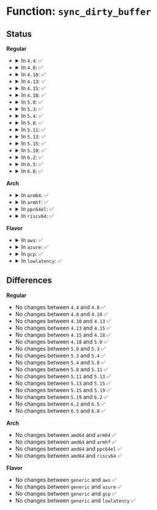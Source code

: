 # Function: <code>sync_dirty_buffer</code>

## Status
<b>Regular</b>
<ul>
<li>
<details>
<summary>In <code>4.4</code>: ✅</summary>

```c
int sync_dirty_buffer(struct buffer_head *bh);
```

**Collision:** Unique Global

**Inline:** No

**Transformation:** False

**Instances:**

```
In fs/buffer.c (ffffffff81246920)
Location: fs/buffer.c:3153
Inline: False
Direct callers:
  - fs/ext4/inode.c:ext4_write_inode
  - fs/ext4/ext4_jbd2.c:__ext4_handle_dirty_metadata
  - fs/fat/dir.c:__fat_remove_entries
  - fs/fat/dir.c:fat_remove_entries
  - fs/fat/dir.c:fat_add_entries
  - fs/fat/fatent.c:fat_mirror_bhs
  - fs/fat/inode.c:__fat_write_inode
  - fs/fat/inode.c:fat_set_state
  - fs/fat/namei_vfat.c:vfat_rename
  - fs/fat/namei_vfat.c:vfat_rename
```
**Symbols:**

```
ffffffff81246920-ffffffff81246935: sync_dirty_buffer (STB_GLOBAL)
```
</details>
</li>
<li>
<details>
<summary>In <code>4.8</code>: ✅</summary>

```c
int sync_dirty_buffer(struct buffer_head *bh);
```

**Collision:** Unique Global

**Inline:** No

**Transformation:** False

**Instances:**

```
In fs/buffer.c (ffffffff8126f880)
Location: fs/buffer.c:3212
Inline: False
Direct callers:
  - fs/ext4/inode.c:ext4_write_inode
  - fs/ext4/ext4_jbd2.c:__ext4_handle_dirty_metadata
  - fs/fat/dir.c:fat_add_entries
  - fs/fat/dir.c:fat_remove_entries
  - fs/fat/dir.c:__fat_remove_entries
  - fs/fat/fatent.c:fat_mirror_bhs
  - fs/fat/inode.c:__fat_write_inode
  - fs/fat/inode.c:fat_set_state
  - fs/fat/namei_vfat.c:vfat_rename
  - fs/fat/namei_vfat.c:vfat_rename
```
**Symbols:**

```
ffffffff8126f880-ffffffff8126f895: sync_dirty_buffer (STB_GLOBAL)
```
</details>
</li>
<li>
<details>
<summary>In <code>4.10</code>: ✅</summary>

```c
int sync_dirty_buffer(struct buffer_head *bh);
```

**Collision:** Unique Global

**Inline:** No

**Transformation:** False

**Instances:**

```
In fs/buffer.c (ffffffff81282a80)
Location: fs/buffer.c:3253
Inline: False
Direct callers:
  - fs/ext4/inode.c:ext4_write_inode
  - fs/ext4/ext4_jbd2.c:__ext4_handle_dirty_metadata
  - fs/fat/dir.c:fat_add_entries
  - fs/fat/dir.c:fat_remove_entries
  - fs/fat/dir.c:__fat_remove_entries
  - fs/fat/fatent.c:fat_mirror_bhs
  - fs/fat/inode.c:__fat_write_inode
  - fs/fat/inode.c:fat_set_state
  - fs/fat/namei_vfat.c:vfat_rename
  - fs/fat/namei_vfat.c:vfat_rename
```
**Symbols:**

```
ffffffff81282a80-ffffffff81282a95: sync_dirty_buffer (STB_GLOBAL)
```
</details>
</li>
<li>
<details>
<summary>In <code>4.13</code>: ✅</summary>

```c
int sync_dirty_buffer(struct buffer_head *bh);
```

**Collision:** Unique Global

**Inline:** No

**Transformation:** False

**Instances:**

```
In fs/buffer.c (ffffffff81290170)
Location: fs/buffer.c:3240
Inline: False
Direct callers:
  - fs/ext4/ext4_jbd2.c:__ext4_handle_dirty_metadata
  - fs/ext4/inode.c:ext4_write_inode
  - fs/fat/dir.c:fat_add_entries
  - fs/fat/dir.c:fat_remove_entries
  - fs/fat/dir.c:__fat_remove_entries
  - fs/fat/fatent.c:fat_mirror_bhs
  - fs/fat/inode.c:__fat_write_inode
  - fs/fat/inode.c:fat_set_state
  - fs/fat/namei_vfat.c:vfat_rename
  - fs/fat/namei_vfat.c:vfat_rename
```
**Symbols:**

```
ffffffff81290170-ffffffff81290185: sync_dirty_buffer (STB_GLOBAL)
```
</details>
</li>
<li>
<details>
<summary>In <code>4.15</code>: ✅</summary>

```c
int sync_dirty_buffer(struct buffer_head *bh);
```

**Collision:** Unique Global

**Inline:** No

**Transformation:** False

**Instances:**

```
In fs/buffer.c (ffffffff812b2e80)
Location: fs/buffer.c:3208
Inline: False
Direct callers:
  - fs/ext4/ext4_jbd2.c:__ext4_handle_dirty_metadata
  - fs/ext4/inode.c:ext4_write_inode
  - fs/fat/dir.c:fat_add_entries
  - fs/fat/dir.c:fat_remove_entries
  - fs/fat/dir.c:__fat_remove_entries
  - fs/fat/fatent.c:fat_mirror_bhs
  - fs/fat/inode.c:__fat_write_inode
  - fs/fat/inode.c:fat_set_state
  - fs/fat/namei_vfat.c:vfat_rename
  - fs/fat/namei_vfat.c:vfat_rename
```
**Symbols:**

```
ffffffff812b2e80-ffffffff812b2e95: sync_dirty_buffer (STB_GLOBAL)
```
</details>
</li>
<li>
<details>
<summary>In <code>4.18</code>: ✅</summary>

```c
int sync_dirty_buffer(struct buffer_head *bh);
```

**Collision:** Unique Global

**Inline:** No

**Transformation:** False

**Instances:**

```
In fs/buffer.c (ffffffff812dad70)
Location: fs/buffer.c:3179
Inline: False
Direct callers:
  - fs/ext4/ext4_jbd2.c:__ext4_handle_dirty_metadata
  - fs/ext4/inode.c:ext4_write_inode
  - fs/fat/dir.c:fat_add_entries
  - fs/fat/dir.c:fat_remove_entries
  - fs/fat/dir.c:__fat_remove_entries
  - fs/fat/fatent.c:fat_mirror_bhs
  - fs/fat/inode.c:__fat_write_inode
  - fs/fat/inode.c:fat_set_state
  - fs/fat/namei_vfat.c:vfat_rename
  - fs/fat/namei_vfat.c:vfat_rename
```
**Symbols:**

```
ffffffff812dad70-ffffffff812dad85: sync_dirty_buffer (STB_GLOBAL)
```
</details>
</li>
<li>
<details>
<summary>In <code>5.0</code>: ✅</summary>

```c
int sync_dirty_buffer(struct buffer_head *bh);
```

**Collision:** Unique Global

**Inline:** No

**Transformation:** False

**Instances:**

```
In fs/buffer.c (ffffffff812f0250)
Location: fs/buffer.c:3191
Inline: False
Direct callers:
  - fs/ext4/ext4_jbd2.c:__ext4_handle_dirty_metadata
  - fs/ext4/inode.c:ext4_write_inode
  - fs/fat/dir.c:fat_add_entries
  - fs/fat/dir.c:fat_remove_entries
  - fs/fat/dir.c:__fat_remove_entries
  - fs/fat/fatent.c:fat_mirror_bhs
  - fs/fat/inode.c:__fat_write_inode
  - fs/fat/inode.c:fat_set_state
  - fs/fat/namei_vfat.c:vfat_rename
  - fs/fat/namei_vfat.c:vfat_rename
```
**Symbols:**

```
ffffffff812f0250-ffffffff812f0265: sync_dirty_buffer (STB_GLOBAL)
```
</details>
</li>
<li>
<details>
<summary>In <code>5.3</code>: ✅</summary>

```c
int sync_dirty_buffer(struct buffer_head *bh);
```

**Collision:** Unique Global

**Inline:** No

**Transformation:** False

**Instances:**

```
In fs/buffer.c (ffffffff81311b20)
Location: fs/buffer.c:3198
Inline: False
Direct callers:
  - fs/ext4/ext4_jbd2.c:__ext4_handle_dirty_metadata
  - fs/ext4/inode.c:ext4_write_inode
  - fs/fat/dir.c:fat_add_entries
  - fs/fat/dir.c:fat_remove_entries
  - fs/fat/dir.c:__fat_remove_entries
  - fs/fat/fatent.c:fat_mirror_bhs
  - fs/fat/inode.c:__fat_write_inode
  - fs/fat/inode.c:fat_set_state
  - fs/fat/namei_vfat.c:vfat_rename
  - fs/fat/namei_vfat.c:vfat_rename
```
**Symbols:**

```
ffffffff81311b20-ffffffff81311b35: sync_dirty_buffer (STB_GLOBAL)
```
</details>
</li>
<li>
<details>
<summary>In <code>5.4</code>: ✅</summary>

```c
int sync_dirty_buffer(struct buffer_head *bh);
```

**Collision:** Unique Global

**Inline:** No

**Transformation:** False

**Instances:**

```
In fs/buffer.c (ffffffff81324b40)
Location: fs/buffer.c:3175
Inline: False
Direct callers:
  - fs/ext4/ext4_jbd2.c:__ext4_handle_dirty_metadata
  - fs/ext4/inode.c:ext4_write_inode
  - fs/fat/dir.c:fat_add_entries
  - fs/fat/dir.c:fat_remove_entries
  - fs/fat/dir.c:__fat_remove_entries
  - fs/fat/fatent.c:fat_mirror_bhs
  - fs/fat/inode.c:__fat_write_inode
  - fs/fat/inode.c:fat_set_state
  - fs/fat/namei_vfat.c:vfat_rename
  - fs/fat/namei_vfat.c:vfat_rename
```
**Symbols:**

```
ffffffff81324b40-ffffffff81324b55: sync_dirty_buffer (STB_GLOBAL)
```
</details>
</li>
<li>
<details>
<summary>In <code>5.8</code>: ✅</summary>

```c
int sync_dirty_buffer(struct buffer_head *bh);
```

**Collision:** Unique Global

**Inline:** No

**Transformation:** False

**Instances:**

```
In fs/buffer.c (ffffffff8135d950)
Location: fs/buffer.c:3185
Inline: False
Direct callers:
  - fs/ext4/ext4_jbd2.c:__ext4_handle_dirty_metadata
  - fs/ext4/inode.c:ext4_write_inode
  - fs/fat/dir.c:fat_add_entries
  - fs/fat/dir.c:fat_remove_entries
  - fs/fat/dir.c:__fat_remove_entries
  - fs/fat/fatent.c:fat_mirror_bhs
  - fs/fat/inode.c:__fat_write_inode
  - fs/fat/inode.c:fat_set_state
  - fs/fat/namei_vfat.c:vfat_rename
  - fs/fat/namei_vfat.c:vfat_rename
```
**Symbols:**

```
ffffffff8135d950-ffffffff8135d965: sync_dirty_buffer (STB_GLOBAL)
```
</details>
</li>
<li>
<details>
<summary>In <code>5.11</code>: ✅</summary>

```c
int sync_dirty_buffer(struct buffer_head *bh);
```

**Collision:** Unique Global

**Inline:** No

**Transformation:** False

**Instances:**

```
In fs/buffer.c (ffffffff8136b540)
Location: fs/buffer.c:3166
Inline: False
Direct callers:
  - fs/ext4/ext4_jbd2.c:__ext4_handle_dirty_metadata
  - fs/ext4/ialloc.c:ext4_mark_inode_used
  - fs/ext4/ialloc.c:ext4_mark_inode_used
  - fs/ext4/ialloc.c:ext4_mark_inode_used
  - fs/ext4/inode.c:ext4_write_inode
  - fs/ext4/mballoc.c:ext4_mb_mark_bb
  - fs/ext4/mballoc.c:ext4_mb_mark_bb
  - fs/ext4/fast_commit.c:ext4_fc_replay_inode
  - fs/ext4/fast_commit.c:ext4_fc_replay_inode
  - fs/fat/dir.c:fat_add_entries
  - fs/fat/dir.c:fat_remove_entries
  - fs/fat/dir.c:__fat_remove_entries
  - fs/fat/fatent.c:fat_mirror_bhs
  - fs/fat/inode.c:__fat_write_inode
  - fs/fat/inode.c:fat_set_state
  - fs/fat/namei_vfat.c:vfat_rename
  - fs/fat/namei_vfat.c:vfat_rename
```
**Symbols:**

```
ffffffff8136b540-ffffffff8136b555: sync_dirty_buffer (STB_GLOBAL)
```
</details>
</li>
<li>
<details>
<summary>In <code>5.13</code>: ✅</summary>

```c
int sync_dirty_buffer(struct buffer_head *bh);
```

**Collision:** Unique Global

**Inline:** No

**Transformation:** False

**Instances:**

```
In fs/buffer.c (ffffffff81371de0)
Location: fs/buffer.c:3187
Inline: False
Direct callers:
  - fs/ext4/ext4_jbd2.c:__ext4_handle_dirty_metadata
  - fs/ext4/ialloc.c:ext4_mark_inode_used
  - fs/ext4/ialloc.c:ext4_mark_inode_used
  - fs/ext4/ialloc.c:ext4_mark_inode_used
  - fs/ext4/inode.c:ext4_write_inode
  - fs/ext4/mballoc.c:ext4_mb_mark_bb
  - fs/ext4/mballoc.c:ext4_mb_mark_bb
  - fs/ext4/fast_commit.c:ext4_fc_replay_inode
  - fs/ext4/fast_commit.c:ext4_fc_replay_inode
  - fs/fat/dir.c:fat_add_entries
  - fs/fat/dir.c:fat_remove_entries
  - fs/fat/dir.c:__fat_remove_entries
  - fs/fat/fatent.c:fat_mirror_bhs
  - fs/fat/inode.c:__fat_write_inode
  - fs/fat/inode.c:fat_set_state
  - fs/fat/namei_vfat.c:vfat_rename
  - fs/fat/namei_vfat.c:vfat_rename
```
**Symbols:**

```
ffffffff81371de0-ffffffff81371df5: sync_dirty_buffer (STB_GLOBAL)
```
</details>
</li>
<li>
<details>
<summary>In <code>5.15</code>: ✅</summary>

```c
int sync_dirty_buffer(struct buffer_head *bh);
```

**Collision:** Unique Global

**Inline:** No

**Transformation:** False

**Instances:**

```
In fs/buffer.c (ffffffff813c0e00)
Location: fs/buffer.c:3166
Inline: False
Direct callers:
  - fs/ext4/ext4_jbd2.c:__ext4_handle_dirty_metadata
  - fs/ext4/ialloc.c:ext4_mark_inode_used
  - fs/ext4/ialloc.c:ext4_mark_inode_used
  - fs/ext4/ialloc.c:ext4_mark_inode_used
  - fs/ext4/inode.c:ext4_write_inode
  - fs/ext4/mballoc.c:ext4_mb_mark_bb
  - fs/ext4/mballoc.c:ext4_mb_mark_bb
  - fs/ext4/fast_commit.c:ext4_fc_replay_inode
  - fs/ext4/fast_commit.c:ext4_fc_replay_inode
  - fs/fat/dir.c:fat_add_entries
  - fs/fat/dir.c:fat_remove_entries
  - fs/fat/dir.c:__fat_remove_entries
  - fs/fat/fatent.c:fat_mirror_bhs
  - fs/fat/inode.c:__fat_write_inode
  - fs/fat/inode.c:fat_set_state
  - fs/fat/namei_vfat.c:vfat_rename
  - fs/fat/namei_vfat.c:vfat_rename
```
**Symbols:**

```
ffffffff813c0e00-ffffffff813c0e15: sync_dirty_buffer (STB_GLOBAL)
```
</details>
</li>
<li>
<details>
<summary>In <code>5.19</code>: ✅</summary>

```c
int sync_dirty_buffer(struct buffer_head *bh);
```

**Collision:** Unique Global

**Inline:** No

**Transformation:** False

**Instances:**

```
In fs/buffer.c (ffffffff81447aa0)
Location: fs/buffer.c:3151
Inline: False
Direct callers:
  - fs/ext4/ext4_jbd2.c:__ext4_handle_dirty_metadata
  - fs/ext4/ialloc.c:ext4_mark_inode_used
  - fs/ext4/ialloc.c:ext4_mark_inode_used
  - fs/ext4/ialloc.c:ext4_mark_inode_used
  - fs/ext4/inode.c:ext4_write_inode
  - fs/ext4/ioctl.c:ext4_update_backup_sb
  - fs/ext4/ioctl.c:ext4_update_backup_sb
  - fs/ext4/ioctl.c:ext4_update_primary_sb
  - fs/ext4/mballoc.c:ext4_mb_mark_bb
  - fs/ext4/mballoc.c:ext4_mb_mark_bb
  - fs/ext4/fast_commit.c:ext4_fc_replay_inode
  - fs/ext4/fast_commit.c:ext4_fc_replay_inode
  - fs/fat/dir.c:fat_add_entries
  - fs/fat/dir.c:fat_remove_entries
  - fs/fat/dir.c:__fat_remove_entries
  - fs/fat/fatent.c:fat_mirror_bhs
  - fs/fat/inode.c:__fat_write_inode
  - fs/fat/inode.c:fat_set_state
  - fs/fat/namei_vfat.c:vfat_rename
  - fs/fat/namei_vfat.c:vfat_rename
```
**Symbols:**

```
ffffffff81447aa0-ffffffff81447abd: sync_dirty_buffer (STB_GLOBAL)
```
</details>
</li>
<li>
<details>
<summary>In <code>6.2</code>: ✅</summary>

```c
int sync_dirty_buffer(struct buffer_head *bh);
```

**Collision:** Unique Global

**Inline:** No

**Transformation:** False

**Instances:**

```
In fs/buffer.c (ffffffff814d65f0)
Location: fs/buffer.c:2756
Inline: False
Direct callers:
  - fs/ext4/ext4_jbd2.c:__ext4_handle_dirty_metadata
  - fs/ext4/ialloc.c:ext4_mark_inode_used
  - fs/ext4/ialloc.c:ext4_mark_inode_used
  - fs/ext4/ialloc.c:ext4_mark_inode_used
  - fs/ext4/inode.c:ext4_write_inode
  - fs/ext4/ioctl.c:ext4_update_backup_sb
  - fs/ext4/ioctl.c:ext4_update_primary_sb
  - fs/ext4/mballoc.c:ext4_mb_mark_bb
  - fs/ext4/mballoc.c:ext4_mb_mark_bb
  - fs/ext4/fast_commit.c:ext4_fc_replay_inode
  - fs/ext4/fast_commit.c:ext4_fc_replay_inode
  - fs/fat/dir.c:fat_add_entries
  - fs/fat/dir.c:fat_remove_entries
  - fs/fat/dir.c:__fat_remove_entries
  - fs/fat/fatent.c:fat_mirror_bhs
  - fs/fat/inode.c:__fat_write_inode
  - fs/fat/inode.c:fat_set_state
  - fs/fat/namei_vfat.c:vfat_rename_exchange
  - fs/fat/namei_vfat.c:vfat_rename_exchange
  - fs/fat/namei_vfat.c:vfat_rename_exchange
  - fs/fat/namei_vfat.c:vfat_rename_exchange
  - fs/fat/namei_vfat.c:vfat_rename
  - fs/fat/namei_vfat.c:vfat_rename
```
**Symbols:**

```
ffffffff814d65f0-ffffffff814d660d: sync_dirty_buffer (STB_GLOBAL)
```
</details>
</li>
<li>
<details>
<summary>In <code>6.5</code>: ✅</summary>

```c
int sync_dirty_buffer(struct buffer_head *bh);
```

**Collision:** Unique Global

**Inline:** No

**Transformation:** False

**Instances:**

```
In fs/buffer.c (ffffffff8150cb60)
Location: fs/buffer.c:2894
Inline: False
Direct callers:
  - fs/ext4/ext4_jbd2.c:__ext4_handle_dirty_metadata
  - fs/ext4/ialloc.c:ext4_mark_inode_used
  - fs/ext4/ialloc.c:ext4_mark_inode_used
  - fs/ext4/ialloc.c:ext4_mark_inode_used
  - fs/ext4/inode.c:ext4_write_inode
  - fs/ext4/ioctl.c:ext4_update_backup_sb
  - fs/ext4/ioctl.c:ext4_update_primary_sb
  - fs/ext4/mballoc.c:ext4_mb_mark_bb
  - fs/ext4/mballoc.c:ext4_mb_mark_bb
  - fs/ext4/fast_commit.c:ext4_fc_replay_inode
  - fs/ext4/fast_commit.c:ext4_fc_replay_inode
  - fs/fat/dir.c:fat_add_entries
  - fs/fat/dir.c:fat_remove_entries
  - fs/fat/dir.c:__fat_remove_entries
  - fs/fat/fatent.c:fat_mirror_bhs
  - fs/fat/inode.c:__fat_write_inode
  - fs/fat/inode.c:fat_set_state
  - fs/fat/namei_vfat.c:vfat_rename_exchange
  - fs/fat/namei_vfat.c:vfat_rename_exchange
  - fs/fat/namei_vfat.c:vfat_rename_exchange
  - fs/fat/namei_vfat.c:vfat_rename_exchange
  - fs/fat/namei_vfat.c:vfat_rename
  - fs/fat/namei_vfat.c:vfat_rename
```
**Symbols:**

```
ffffffff8150cb60-ffffffff8150cb7d: sync_dirty_buffer (STB_GLOBAL)
```
</details>
</li>
<li>
<details>
<summary>In <code>6.8</code>: ✅</summary>

```c
int sync_dirty_buffer(struct buffer_head *bh);
```

**Collision:** Unique Global

**Inline:** No

**Transformation:** False

**Instances:**

```
In fs/buffer.c (ffffffff815417d0)
Location: fs/buffer.c:2854
Inline: False
Direct callers:
  - fs/ext4/ext4_jbd2.c:__ext4_handle_dirty_metadata
  - fs/ext4/ialloc.c:ext4_mark_inode_used
  - fs/ext4/ialloc.c:ext4_mark_inode_used
  - fs/ext4/ialloc.c:ext4_mark_inode_used
  - fs/ext4/inode.c:ext4_write_inode
  - fs/ext4/ioctl.c:ext4_update_backup_sb
  - fs/ext4/ioctl.c:ext4_update_primary_sb
  - fs/ext4/mballoc.c:ext4_mb_mark_context
  - fs/ext4/mballoc.c:ext4_mb_mark_context
  - fs/ext4/fast_commit.c:ext4_fc_replay_inode
  - fs/ext4/fast_commit.c:ext4_fc_replay_inode
  - fs/fat/dir.c:fat_add_entries
  - fs/fat/dir.c:fat_remove_entries
  - fs/fat/dir.c:__fat_remove_entries
  - fs/fat/fatent.c:fat_mirror_bhs
  - fs/fat/inode.c:__fat_write_inode
  - fs/fat/inode.c:fat_set_state
  - fs/fat/namei_vfat.c:vfat_rename_exchange
  - fs/fat/namei_vfat.c:vfat_rename_exchange
  - fs/fat/namei_vfat.c:vfat_rename_exchange
  - fs/fat/namei_vfat.c:vfat_rename_exchange
  - fs/fat/namei_vfat.c:vfat_rename
  - fs/fat/namei_vfat.c:vfat_rename
```
**Symbols:**

```
ffffffff815417d0-ffffffff815417ed: sync_dirty_buffer (STB_GLOBAL)
```
</details>
</li>
</ul>
<b>Arch</b>
<ul>
<li>
<details>
<summary>In <code>arm64</code>: ✅</summary>

```c
int sync_dirty_buffer(struct buffer_head *bh);
```

**Collision:** Unique Global

**Inline:** No

**Transformation:** False

**Instances:**

```
In fs/buffer.c (ffff8000103de158)
Location: fs/buffer.c:3175
Inline: False
Direct callers:
  - fs/ext4/ext4_jbd2.c:__ext4_handle_dirty_metadata
  - fs/ext4/inode.c:ext4_write_inode
  - fs/fat/dir.c:fat_add_entries
  - fs/fat/dir.c:fat_remove_entries
  - fs/fat/dir.c:__fat_remove_entries
  - fs/fat/fatent.c:fat_mirror_bhs
  - fs/fat/inode.c:__fat_write_inode
  - fs/fat/inode.c:fat_set_state
  - fs/fat/namei_vfat.c:vfat_rename
  - fs/fat/namei_vfat.c:vfat_rename
```
**Symbols:**

```
ffff8000103de158-ffff8000103de188: sync_dirty_buffer (STB_GLOBAL)
```
</details>
</li>
<li>
<details>
<summary>In <code>armhf</code>: ✅</summary>

```c
int sync_dirty_buffer(struct buffer_head *bh);
```

**Collision:** Unique Global

**Inline:** No

**Transformation:** False

**Instances:**

```
In fs/buffer.c (c05b74dc)
Location: fs/buffer.c:3175
Inline: False
Direct callers:
  - fs/ext4/ext4_jbd2.c:__ext4_handle_dirty_metadata
  - fs/ext4/inode.c:ext4_write_inode
  - fs/fat/dir.c:fat_add_entries
  - fs/fat/dir.c:fat_remove_entries
  - fs/fat/dir.c:__fat_remove_entries
  - fs/fat/fatent.c:fat_mirror_bhs
  - fs/fat/inode.c:__fat_write_inode
  - fs/fat/inode.c:fat_set_state
  - fs/fat/namei_vfat.c:vfat_rename
  - fs/fat/namei_vfat.c:vfat_rename
```
**Symbols:**

```
c05b74dc-c05b74fc: sync_dirty_buffer (STB_GLOBAL)
```
</details>
</li>
<li>
<details>
<summary>In <code>ppc64el</code>: ✅</summary>

```c
int sync_dirty_buffer(struct buffer_head *bh);
```

**Collision:** Unique Global

**Inline:** No

**Transformation:** False

**Instances:**

```
In fs/buffer.c (c0000000004e3e00)
Location: fs/buffer.c:3175
Inline: False
Direct callers:
  - fs/ext4/ext4_jbd2.c:__ext4_handle_dirty_metadata
  - fs/ext4/inode.c:ext4_write_inode
  - fs/fat/dir.c:fat_add_entries
  - fs/fat/dir.c:fat_remove_entries
  - fs/fat/dir.c:__fat_remove_entries
  - fs/fat/fatent.c:fat_mirror_bhs
  - fs/fat/inode.c:__fat_write_inode
  - fs/fat/inode.c:fat_set_state
  - fs/fat/namei_vfat.c:vfat_rename
  - fs/fat/namei_vfat.c:vfat_rename
```
**Symbols:**

```
c0000000004e3e00-c0000000004e3e18: sync_dirty_buffer (STB_GLOBAL)
```
</details>
</li>
<li>
<details>
<summary>In <code>riscv64</code>: ✅</summary>

```c
int sync_dirty_buffer(struct buffer_head *bh);
```

**Collision:** Unique Global

**Inline:** No

**Transformation:** False

**Instances:**

```
In fs/buffer.c (ffffffe000295f3e)
Location: fs/buffer.c:3175
Inline: False
Direct callers:
  - fs/ext4/ext4_jbd2.c:__ext4_handle_dirty_metadata
  - fs/ext4/inode.c:ext4_write_inode
  - fs/fat/dir.c:fat_add_entries
  - fs/fat/dir.c:fat_remove_entries
  - fs/fat/dir.c:__fat_remove_entries
  - fs/fat/fatent.c:fat_mirror_bhs
  - fs/fat/inode.c:__fat_write_inode
  - fs/fat/inode.c:fat_set_state
  - fs/fat/namei_vfat.c:vfat_rename
  - fs/fat/namei_vfat.c:vfat_rename
```
**Symbols:**

```
ffffffe000295f3e-ffffffe000295f6e: sync_dirty_buffer (STB_GLOBAL)
```
</details>
</li>
</ul>
<b>Flavor</b>
<ul>
<li>
<details>
<summary>In <code>aws</code>: ✅</summary>

```c
int sync_dirty_buffer(struct buffer_head *bh);
```

**Collision:** Unique Global

**Inline:** No

**Transformation:** False

**Instances:**

```
In fs/buffer.c (ffffffff8131d120)
Location: fs/buffer.c:3175
Inline: False
Direct callers:
  - fs/ext4/ext4_jbd2.c:__ext4_handle_dirty_metadata
  - fs/ext4/inode.c:ext4_write_inode
  - fs/fat/dir.c:fat_add_entries
  - fs/fat/dir.c:fat_remove_entries
  - fs/fat/dir.c:__fat_remove_entries
  - fs/fat/fatent.c:fat_mirror_bhs
  - fs/fat/inode.c:__fat_write_inode
  - fs/fat/inode.c:fat_set_state
  - fs/fat/namei_vfat.c:vfat_rename
  - fs/fat/namei_vfat.c:vfat_rename
```
**Symbols:**

```
ffffffff8131d120-ffffffff8131d135: sync_dirty_buffer (STB_GLOBAL)
```
</details>
</li>
<li>
<details>
<summary>In <code>azure</code>: ✅</summary>

```c
int sync_dirty_buffer(struct buffer_head *bh);
```

**Collision:** Unique Global

**Inline:** No

**Transformation:** False

**Instances:**

```
In fs/buffer.c (ffffffff8130dcc0)
Location: fs/buffer.c:3175
Inline: False
Direct callers:
  - fs/ext4/ext4_jbd2.c:__ext4_handle_dirty_metadata
  - fs/ext4/inode.c:ext4_write_inode
  - fs/fat/dir.c:fat_add_entries
  - fs/fat/dir.c:fat_remove_entries
  - fs/fat/dir.c:__fat_remove_entries
  - fs/fat/fatent.c:fat_mirror_bhs
  - fs/fat/inode.c:__fat_write_inode
  - fs/fat/inode.c:fat_set_state
  - fs/fat/namei_vfat.c:vfat_rename
  - fs/fat/namei_vfat.c:vfat_rename
```
**Symbols:**

```
ffffffff8130dcc0-ffffffff8130dcd5: sync_dirty_buffer (STB_GLOBAL)
```
</details>
</li>
<li>
<details>
<summary>In <code>gcp</code>: ✅</summary>

```c
int sync_dirty_buffer(struct buffer_head *bh);
```

**Collision:** Unique Global

**Inline:** No

**Transformation:** False

**Instances:**

```
In fs/buffer.c (ffffffff8131abf0)
Location: fs/buffer.c:3175
Inline: False
Direct callers:
  - fs/ext4/ext4_jbd2.c:__ext4_handle_dirty_metadata
  - fs/ext4/inode.c:ext4_write_inode
  - fs/fat/dir.c:fat_add_entries
  - fs/fat/dir.c:fat_remove_entries
  - fs/fat/dir.c:__fat_remove_entries
  - fs/fat/fatent.c:fat_mirror_bhs
  - fs/fat/inode.c:__fat_write_inode
  - fs/fat/inode.c:fat_set_state
  - fs/fat/namei_vfat.c:vfat_rename
  - fs/fat/namei_vfat.c:vfat_rename
```
**Symbols:**

```
ffffffff8131abf0-ffffffff8131ac05: sync_dirty_buffer (STB_GLOBAL)
```
</details>
</li>
<li>
<details>
<summary>In <code>lowlatency</code>: ✅</summary>

```c
int sync_dirty_buffer(struct buffer_head *bh);
```

**Collision:** Unique Global

**Inline:** No

**Transformation:** False

**Instances:**

```
In fs/buffer.c (ffffffff8132c8a0)
Location: fs/buffer.c:3175
Inline: False
Direct callers:
  - fs/ext4/ext4_jbd2.c:__ext4_handle_dirty_metadata
  - fs/ext4/inode.c:ext4_write_inode
  - fs/fat/dir.c:fat_add_entries
  - fs/fat/dir.c:fat_remove_entries
  - fs/fat/dir.c:__fat_remove_entries
  - fs/fat/fatent.c:fat_mirror_bhs
  - fs/fat/inode.c:__fat_write_inode
  - fs/fat/inode.c:fat_set_state
  - fs/fat/namei_vfat.c:vfat_rename
  - fs/fat/namei_vfat.c:vfat_rename
```
**Symbols:**

```
ffffffff8132c8a0-ffffffff8132c8b5: sync_dirty_buffer (STB_GLOBAL)
```
</details>
</li>
</ul>

## Differences
<b>Regular</b>
<ul>
<li>
No changes between <code>4.4</code> and <code>4.8</code> ✅
</li>
<li>
No changes between <code>4.8</code> and <code>4.10</code> ✅
</li>
<li>
No changes between <code>4.10</code> and <code>4.13</code> ✅
</li>
<li>
No changes between <code>4.13</code> and <code>4.15</code> ✅
</li>
<li>
No changes between <code>4.15</code> and <code>4.18</code> ✅
</li>
<li>
No changes between <code>4.18</code> and <code>5.0</code> ✅
</li>
<li>
No changes between <code>5.0</code> and <code>5.3</code> ✅
</li>
<li>
No changes between <code>5.3</code> and <code>5.4</code> ✅
</li>
<li>
No changes between <code>5.4</code> and <code>5.8</code> ✅
</li>
<li>
No changes between <code>5.8</code> and <code>5.11</code> ✅
</li>
<li>
No changes between <code>5.11</code> and <code>5.13</code> ✅
</li>
<li>
No changes between <code>5.13</code> and <code>5.15</code> ✅
</li>
<li>
No changes between <code>5.15</code> and <code>5.19</code> ✅
</li>
<li>
No changes between <code>5.19</code> and <code>6.2</code> ✅
</li>
<li>
No changes between <code>6.2</code> and <code>6.5</code> ✅
</li>
<li>
No changes between <code>6.5</code> and <code>6.8</code> ✅
</li>
</ul>
<b>Arch</b>
<ul>
<li>
No changes between <code>amd64</code> and <code>arm64</code> ✅
</li>
<li>
No changes between <code>amd64</code> and <code>armhf</code> ✅
</li>
<li>
No changes between <code>amd64</code> and <code>ppc64el</code> ✅
</li>
<li>
No changes between <code>amd64</code> and <code>riscv64</code> ✅
</li>
</ul>
<b>Flavor</b>
<ul>
<li>
No changes between <code>generic</code> and <code>aws</code> ✅
</li>
<li>
No changes between <code>generic</code> and <code>azure</code> ✅
</li>
<li>
No changes between <code>generic</code> and <code>gcp</code> ✅
</li>
<li>
No changes between <code>generic</code> and <code>lowlatency</code> ✅
</li>
</ul>
